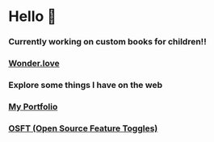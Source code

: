 # Hello 👋

<h3>Currently working on custom books for children!!</h3>

### [Wonder.love](https://wonder.love)

<h3>Explore some things I have on the web</h3>

### [My Portfolio](https://henryjacobs.us)

### [OSFT (Open Source Feature Toggles)](https://opensourcefeaturetoggles.com) 
<!--
### [React-YouTube-Clone](https://henryjacobs.us/React-YouTube-Clone) 
 

### What I've Been Working On Recently

I recently finished the first major release of an open source feature flagging service called OSFT. I'm currently in the process of rewriting the client SDKs to use TypeScript, and am also refactoring the backend into multiple microservices to improve scalability.  

<b>[OSFT-Web-App](https://github.com/DONTSTOPLOVINGMEBABY/OSFT-Web-Application)</b>
<br/>
<b>[OSFT-React-SDK](https://github.com/DONTSTOPLOVINGMEBABY/OSFT-React-SDK)</b>
<br/>
<b>[OSFT-JS-Client](https://github.com/DONTSTOPLOVINGMEBABY/OSFT-Client-API)</b>
<br/>
<br/>

-->
